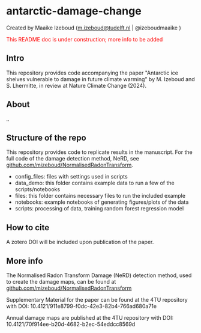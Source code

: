# antarctic-damage-change
Created by Maaike Izeboud (m.izeboud@tudelft.nl | @izeboudmaaike )

<span style="color: red;">
This README doc is under construction; more info to be added
</span>

## Intro
This repository provides code accompanying the paper "Antarctic ice shelves vulnerable to damage in future climate warming" by M. Izeboud and S. Lhermitte, in review at Nature Climate Change (2024).

## About
..

## Structure of the repo
This repository provides code to replicate results in the manuscript.
For the full code of the damage detection method, NeRD, see [github.com/mizeboud/NormalisedRadonTransform](https://github.com/mizeboud/NormalisedRadonTransform).

- config_files: files with settings used in scripts
- data_demo: this folder contains example data to run a few of the scripts/notebooks
- files: this folder contains necessary files to run the included example
- notebooks: example notebooks of generating figures/plots of the data
- scripts: processing of data, training random forest regression model


## How to cite
A zotero DOI will be included upon publication of the paper.

## More info

The Normalised Radon Transform Damage (NeRD) detection method, used to create the damage maps, can be found at  [github.com/mizeboud/NormalisedRadonTransform](https://github.com/mizeboud/NormalisedRadonTransform)

Supplementary Material for the paper can be found at the 4TU repository with DOI: 10.4121/911e8799-f0dc-42e3-82b4-766ad680a71e

Annual damage maps are published at the 4TU repository with DOI: 10.4121/70f914ee-b20d-4682-b2ec-54eddcc8569d
